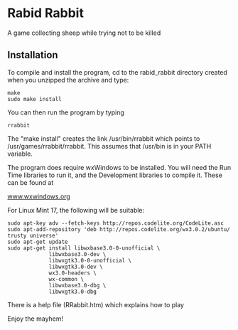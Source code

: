 # Rabid Rabbit
A game collecting sheep while trying not to be killed

## Installation

To compile and install the program, cd to the rabid_rabbit
directory created when you unzipped the archive and type:

    make
    sudo make install

You can then run the program by typing

    rrabbit

The "make install" creates the link /usr/bin/rrabbit which points
to /usr/games/rrabbit/rrabbit. This assumes that /usr/bin is in your
PATH variable.

The program does require wxWindows to be installed. You will
need the Run Time libraries to run it, and the Development
libraries to compile it. These can be found at

www.wxwindows.org

For Linux Mint 17, the following will be suitable:

    sudo apt-key adv --fetch-keys http://repos.codelite.org/CodeLite.asc
    sudo apt-add-repository 'deb http://repos.codelite.org/wx3.0.2/ubuntu/ trusty universe'
    sudo apt-get update
    sudo apt-get install libwxbase3.0-0-unofficial \
                 libwxbase3.0-dev \
                 libwxgtk3.0-0-unofficial \
                 libwxgtk3.0-dev \
                 wx3.0-headers \
                 wx-common \
                 libwxbase3.0-dbg \
                 libwxgtk3.0-dbg


There is a help file (RRabbit.htm) which explains how to play

Enjoy the mayhem!
